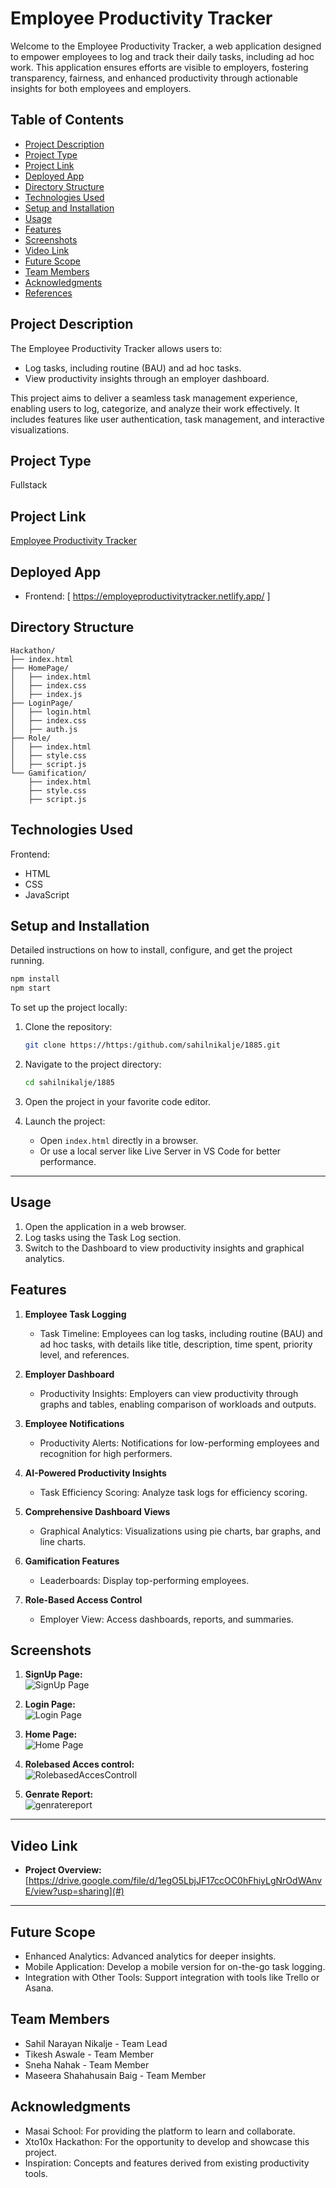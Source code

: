 # Employee Productivity Tracker

Welcome to the Employee Productivity Tracker, a web application designed to empower employees to log and track their daily tasks, including ad hoc work. This application ensures efforts are visible to employers, fostering transparency, fairness, and enhanced productivity through actionable insights for both employees and employers.

## Table of Contents

- [Project Description](#project-description)
- [Project Type](#project-type)
- [Project Link](#project-link)
- [Deployed App](#deployed-app)
- [Directory Structure](#directory-structure)
- [Technologies Used](#technologies-used)
- [Setup and Installation](#setup-and-installation)
- [Usage](#usage)
- [Features](#features)
- [Screenshots](#screenshots)
- [Video Link](#video-link)
- [Future Scope](#future-scope)
- [Team Members](#team-members)
- [Acknowledgments](#acknowledgments)
- [References](#references)

## Project Description

The Employee Productivity Tracker allows users to:

- Log tasks, including routine (BAU) and ad hoc tasks.
- View productivity insights through an employer dashboard.

This project aims to deliver a seamless task management experience, enabling users to log, categorize, and analyze their work effectively. It includes features like user authentication, task management, and interactive visualizations.

## Project Type

Fullstack

## Project Link

[Employee Productivity Tracker](https://github.com/sahilnikalje/1885/tree/main/Hackathon)

## Deployed App

- Frontend: [ https://employeproductivitytracker.netlify.app/ ]

## Directory Structure

```
Hackathon/
├── index.html
├── HomePage/
│   ├── index.html
│   ├── index.css
│   ├── index.js
├── LoginPage/
│   ├── login.html
│   ├── index.css
│   ├── auth.js
├── Role/
│   ├── index.html
│   ├── style.css
│   ├── script.js
└── Gamification/
    ├── index.html
    ├── style.css
    ├── script.js

```

## Technologies Used

Frontend:

- HTML
- CSS
- JavaScript



## Setup and Installation

Detailed instructions on how to install, configure, and get the project running.

```bash
npm install
npm start
```

To set up the project locally:

1. Clone the repository:

   ```bash
   git clone https://https:/github.com/sahilnikalje/1885.git
   ```

2. Navigate to the project directory:

   ```bash
   cd sahilnikalje/1885
   ```

3. Open the project in your favorite code editor.
4. Launch the project:
   - Open `index.html` directly in a browser.
   - Or use a local server like Live Server in VS Code for better performance.

---

## Usage

1. Open the application in a web browser.
2. Log tasks using the Task Log section.
3. Switch to the Dashboard to view productivity insights and graphical analytics.

## Features

1. **Employee Task Logging**

   - Task Timeline: Employees can log tasks, including routine (BAU) and ad hoc tasks, with details like title, description, time spent, priority level, and references.

2. **Employer Dashboard**

   - Productivity Insights: Employers can view productivity through graphs and tables, enabling comparison of workloads and outputs.

3. **Employee Notifications**

   - Productivity Alerts: Notifications for low-performing employees and recognition for high performers.

4. **AI-Powered Productivity Insights**

   - Task Efficiency Scoring: Analyze task logs for efficiency scoring.

5. **Comprehensive Dashboard Views**

   - Graphical Analytics: Visualizations using pie charts, bar graphs, and line charts.

6. **Gamification Features**

   - Leaderboards: Display top-performing employees.

7. **Role-Based Access Control**
   - Employer View: Access dashboards, reports, and summaries.

## Screenshots

1. **SignUp Page:**  
   ![SignUp Page](./Hackathon/Readme%20file/SignupPage.png)

2. **Login Page:**  
   ![Login Page](./Hackathon/Readme%20file/LoginPage.png)

3. **Home Page:**  
   ![Home Page](./Hackathon/Readme%20file/MainDashbaord.png)

4. **Rolebased Acces control:**  
   ![RolebasedAccesControll](./Hackathon/Readme%20file/RolebasedAccesControl.png)

5. **Genrate Report:**  
   ![genratereport](./Hackathon/Readme%20file/genratereport.png)   

---

## Video Link

- **Project Overview:** [https://drive.google.com/file/d/1egO5LbjJF17ccOC0hFhiyLgNrOdWAnvE/view?usp=sharing](#)

---

## Future Scope

- Enhanced Analytics: Advanced analytics for deeper insights.
- Mobile Application: Develop a mobile version for on-the-go task logging.
- Integration with Other Tools: Support integration with tools like Trello or Asana.

## Team Members

- Sahil Narayan Nikalje - Team Lead
- Tikesh Aswale - Team Member
- Sneha Nahak - Team Member
- Maseera Shahahusain Baig - Team Member

## Acknowledgments

- Masai School: For providing the platform to learn and collaborate.
- Xto10x Hackathon: For the opportunity to develop and showcase this project.
- Inspiration: Concepts and features derived from existing productivity tools.

